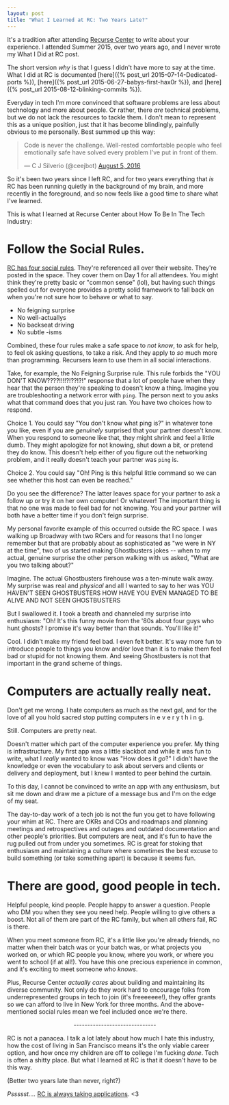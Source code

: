 ```yaml
---
layout: post
title: "What I Learned at RC: Two Years Late?"
---
```


It's a tradition after attending [Recurse Center](https://www.recurse.com) to write about your experience. I attended Summer 2015, over two years ago, and I never wrote my What I Did at RC post. 

The short version _why_ is that I guess I didn't have more to say at the time. What I did at RC is documented [here]({% post_url 2015-07-14-Dedicated-ports %}), [here]({% post_url 2015-06-27-babys-first-hax0r %}), and [here]({% post_url 2015-08-12-blinking-commits %}).

Everyday in tech I'm more convinced that software problems are less about technology and more about people. Or rather, there _are_ technical problems, but we do not lack the resources to tackle them. I don't mean to represent this as a unique position, just that it has become blindingly, painfully obvious to me personally. Best summed up this way: 

<blockquote class="twitter-tweet" data-lang="en"><p lang="en" dir="ltr">Code is never the challenge. Well-rested comfortable people who feel emotionally safe have solved every problem I’ve put in front of them.</p>&mdash; C J Silverio (@ceejbot) <a href="https://twitter.com/ceejbot/status/761569569802551300">August 5, 2016</a></blockquote>
<script async src="//platform.twitter.com/widgets.js" charset="utf-8"></script>

So it's been two years since I left RC, and for two years everything that *is* RC has been running quietly in the background of my brain, and more recently in the foreground, and so now feels like a good time to share what I've learned.

This is what I learned at Recurse Center about How To Be In The Tech Industry:

Follow the Social Rules.
============================

[RC has four social rules](https://www.recurse.com/manual#sub-sec-social-rules). They're referenced all over their website. They're posted in the space. They cover them on Day 1 for all attendees. You might think they're pretty basic or "common sense" (lol), but having such things spelled out for everyone provides a pretty solid framework to fall back on when you're not sure how to behave or what to say.

- No feigning surprise
- No well-actuallys
- No backseat driving
- No subtle -isms

Combined, these four rules make a safe space to *not know*, to ask for help, to feel ok asking questions, to take a risk. And they apply to *so* much more than programming. Recursers learn to use them in all social interactions.

Take, for example, the No Feigning Surprise rule. This rule forbids the "YOU DON'T KNOW????!!!!?!??!?!" response that a lot of people have when they hear that the person they're speaking to doesn't know a thing. Imagine you are troubleshooting a network error with `ping`. The person next to you asks what that command does that you just ran. You have two choices how to respond. 

Choice 1. You could say "You don't know what ping is?" in whatever tone you like, even if you are *genuinely* surprised that your partner doesn't know. When you respond to someone like that, they might shrink and feel a little dumb. They might apologize for not knowing, shut down a bit, or pretend they do know. This doesn't help either of you figure out the networking problem, and it really doesn't teach your partner was `ping` is.

Choice 2. You could say "Oh! Ping is this helpful little command so we can see whether this host can even be reached."

Do you see the difference? The latter leaves space for your partner to ask a follow up or try it on her own computer! Or whatever! The important thing is that no one was made to feel bad for not knowing. You and your partner will both have a better time if you don't feign surprise.

My personal favorite example of this occurred outside the RC space. I was walking up Broadway with two RCers and for reasons that I no longer remember but that are probably about as sophisticated as "we were in NY at the time", two of us started making Ghostbusters jokes -- when to my actual, genuine surprise the other person walking with us asked, "What are you two talking about?"

Imagine. The actual Ghostbusters firehouse was a ten-minute walk away. My surprise was real and *physical* and all I wanted to say to her was YOU HAVEN'T SEEN GHOSTBUSTERS HOW HAVE YOU EVEN MANAGED TO BE ALIVE AND NOT SEEN GHOSTBUSTERS

But I swallowed it. I took a breath and channeled my surprise into enthusiasm: "Oh! It's this funny movie from the '80s about four guys who hunt ghosts? I promise it's way better than that sounds. You'll like it!"

Cool. I didn't make my friend feel bad. I even felt better. It's way more fun to introduce people to things you know and/or love than it is to make them feel bad or stupid for not knowing them. And seeing Ghostbusters is not that important in the grand scheme of things.

Computers are actually really neat.
=======================================

Don't get me wrong. I hate computers as much as the next gal, and for the love of all you hold sacred stop putting computers in e v e r y t h i n g.

Still. Computers are pretty neat.

Doesn't matter which part of the computer experience you prefer. My thing is infrastructure. My first app was a little slackbot and while it was fun to write, what I *really* wanted to know was "How does it *go*?" I didn't have the knowledge or even the vocabulary to ask about servers and clients or delivery and deployment, but I knew I wanted to peer behind the curtain.

To this day, I cannot be convinced to write an app with any enthusiasm, but sit me down and draw me a picture of a message bus and I'm on the edge of my seat.

The day-to-day work of a tech job is not the fun you get to have following your whim at RC. There are OKRs and COs and roadmaps and planning meetings and retrospectives and outages and outdated documentation and other people's priorities. But computers are neat, and it's fun to have the rug pulled out from under you sometimes. RC is great for stoking that enthusiasm and maintaining a culture where sometimes the best excuse to build something (or take something apart) is because it seems fun.


There are good, good people in tech.
========================================

Helpful people, kind people. People happy to answer a question. People who DM you when they see you need help. People willing to give others a boost. Not all of them are part of the RC family, but when all others fail, RC is there.

When you meet someone from RC, it's a little like you're already friends, no matter when their batch was or your batch was, or what projects you worked on, or which RC people you know, where you work, or where you went to school (if at all!). You have this one precious experience in common, and it's exciting to meet someone who _knows_.

Plus, Recurse Center *actually cares* about building and maintaining its diverse community. Not only do they work hard to encourage folks from underrepresented groups in tech to join (it's freeeeeee!), they offer grants so we can afford to live in New York for three months. And the above-mentioned social rules mean we feel included once we're there.

<center>------------------------------</center>


RC is not a panacea. I talk a lot lately about how much I hate this industry, how the cost of living in San Francisco means it's the only viable career option, and how once my children are off to college I'm fucking _done_. Tech is often a shitty place. But what I learned at RC is that it doesn't have to be this way.

(Better two years late than never, right?)

_Pssssst...._ [RC is always taking applications](https://www.recurse.com/apply). <3